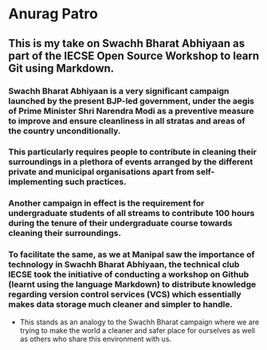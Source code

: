 # Anurag Patro

## This is my take on Swachh Bharat Abhiyaan as part of the IECSE Open Source Workshop to learn Git using Markdown.

### Swachh Bharat Abhiyaan is a very significant campaign launched by the present BJP-led government, under the aegis of Prime Minister Shri Narendra Modi as a preventive measure to improve and ensure cleanliness in all stratas and areas of the country unconditionally. 
### This particularly requires people to contribute in cleaning their surroundings in a plethora of events arranged by the different private and municipal organisations apart from self-implementing such practices.
### Another campaign in effect is the requirement for undergraduate students of all streams to contribute 100 hours during the tenure of their undergraduate course towards cleaning their surroundings.
### To facilitate the same, as we at Manipal saw the importance of technology in Swachh Bharat Abhiyaan, the technical club IECSE took the initiative of conducting a workshop on Github (learnt using the language Markdown) to distribute knowledge regarding version control services (VCS) which essentially makes data storage much cleaner and simpler to handle. 
* This stands as an analogy to the Swachh Bharat campaign where we are trying to make the world a cleaner and safer place for ourselves as well as others who share this environment with us. 
